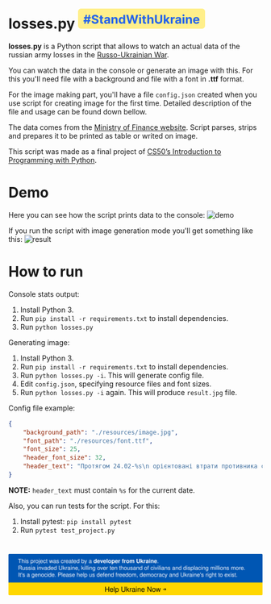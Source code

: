 # losses.py [![Stand With Ukraine](https://raw.githubusercontent.com/vshymanskyy/StandWithUkraine/main/badges/StandWithUkraine.svg)](https://stand-with-ukraine.pp.ua)

**losses.py** is a Python script that allows to watch an actual data of the russian army losses in the [Russo-Ukrainian War](https://en.wikipedia.org/wiki/Russo-Ukrainian_War).

You can watch the data in the console or generate an image with this. For this you'll need file with a background and file with a font in **.ttf** format.

For the image making part, you'll have a file `config.json` created when you use script for creating image for the first time. Detailed description of the file and usage can be found down bellow.

The data comes from the [Ministry of Finance website](https://index.minfin.com.ua/ua/russian-invading/casualties/). Script parses, strips and prepares it to be printed as table or writed on image.

This script was made as a final project of [CS50’s Introduction to Programming with Python](https://cs50.harvard.edu/python/2022/project/).

# Demo

Here you can see how the script prints data to the console:
![demo](https://user-images.githubusercontent.com/26604491/173046200-58bc1ac2-edd1-4ec0-a54a-121f52cf5226.gif)

If you run the script with image generation mode you'll get something like this:
![result](https://user-images.githubusercontent.com/26604491/173244554-f9945b62-90d2-4d15-a08c-694748faf083.jpg)


# How to run

Console stats output:  
1. Install Python 3.
2. Run `pip install -r requirements.txt` to install dependencies.
3. Run `python losses.py`  


Generating image:  
1. Install Python 3.
2. Run `pip install -r requirements.txt` to install dependencies.
3. Run `python losses.py -i`. This will generate config file.
4. Edit `config.json`, specifying resource files and font sizes.
5. Run `python losses.py -i` again. This will produce `result.jpg` file.

Config file example:
```json
{
    "background_path": "./resources/image.jpg",
    "font_path": "./resources/font.ttf",
    "font_size": 25,
    "header_font_size": 32,
    "header_text": "Протягом 24.02-%s\n орієнтовані втрати противника склали:"
}
```
**NOTE:** `header_text` must contain `%s` for the current date.

Also, you can run tests for the script. For this:
1. Install pytest: `pip install pytest`
2. Run `pytest test_project.py`

#
[![Stand With Ukraine](https://raw.githubusercontent.com/vshymanskyy/StandWithUkraine/main/banner-direct-single.svg)](https://stand-with-ukraine.pp.ua)
